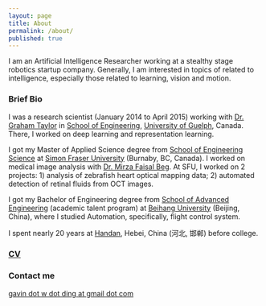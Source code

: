 ```yaml
---
layout: page
title: About
permalink: /about/
published: true
---
```



I am an Artificial Intelligence Researcher working at a stealthy stage robotics startup company. Generally, I am interested in topics of related to intelligence, especially those related to learning, vision and motion.

### Brief Bio

I was a research scientist (January 2014 to April 2015) working with [Dr. Graham Taylor](http://www.uoguelph.ca/~gwtaylor/) in [School of Engineering](http://www.uoguelph.ca/engineering/), [University of Guelph](http://www.uoguelph.ca/), Canada. There, I worked on deep learning and representation learning.

I got my Master of Applied Science degree from [School of Engineering Science](http://www.ensc.sfu.ca/) at [Simon Fraser University](http://www.sfu.ca/) (Burnaby, BC, Canada). I worked on medical image analysis with [Dr. Mirza Faisal Beg](http://www2.ensc.sfu.ca/~mfbeg/). At SFU, I worked on 2 projects: 1) analysis of zebrafish heart optical mapping data; 2) automated detection of retinal fluids from OCT images.

I got my Bachelor of Engineering degree from [School of Advanced Engineering](http://sae.buaa.edu.cn/) (academic talent program) at [Beihang University](http://www.buaa.edu.cn/) (Beijing, China), where I studied Automation, specifically, flight control system.

I spent nearly 20 years at [Handan](https://en.wikipedia.org/wiki/Handan), Hebei, China (河北, 邯郸) before college.


### [CV](http://www.uoguelph.ca/~wding/CV.pdf)

### Contact me

[gavin dot w dot ding at gmail dot com](mailto:gavin.w.ding@gmail.com)
